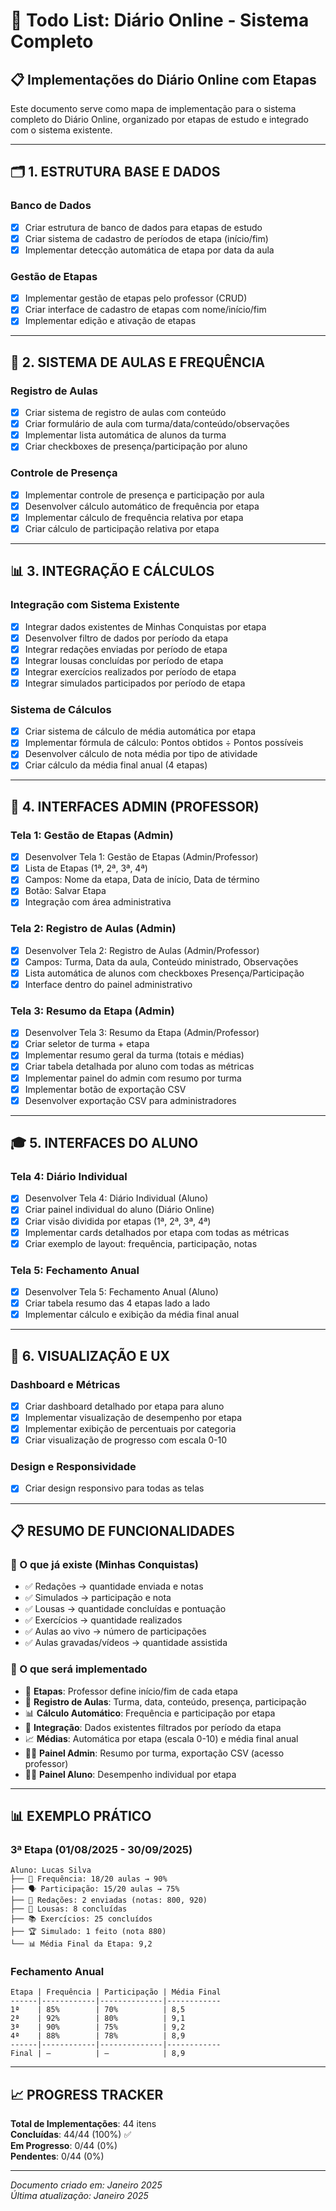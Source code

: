 # 📘 Todo List: Diário Online - Sistema Completo

## 📋 **Implementações do Diário Online com Etapas**

Este documento serve como mapa de implementação para o sistema completo do Diário Online, organizado por etapas de estudo e integrado com o sistema existente.

---

## 🗂️ **1. ESTRUTURA BASE E DADOS**

### **Banco de Dados**
- [x] Criar estrutura de banco de dados para etapas de estudo
- [x] Criar sistema de cadastro de períodos de etapa (início/fim)
- [x] Implementar detecção automática de etapa por data da aula

### **Gestão de Etapas**
- [x] Implementar gestão de etapas pelo professor (CRUD)
- [x] Criar interface de cadastro de etapas com nome/início/fim
- [x] Implementar edição e ativação de etapas

---

## 🏫 **2. SISTEMA DE AULAS E FREQUÊNCIA**

### **Registro de Aulas**
- [x] Criar sistema de registro de aulas com conteúdo
- [x] Criar formulário de aula com turma/data/conteúdo/observações
- [x] Implementar lista automática de alunos da turma
- [x] Criar checkboxes de presença/participação por aluno

### **Controle de Presença**
- [x] Implementar controle de presença e participação por aula
- [x] Desenvolver cálculo automático de frequência por etapa
- [x] Implementar cálculo de frequência relativa por etapa
- [x] Criar cálculo de participação relativa por etapa

---

## 📊 **3. INTEGRAÇÃO E CÁLCULOS**

### **Integração com Sistema Existente**
- [x] Integrar dados existentes de Minhas Conquistas por etapa
- [x] Desenvolver filtro de dados por período da etapa
- [x] Integrar redações enviadas por período de etapa
- [x] Integrar lousas concluídas por período de etapa
- [x] Integrar exercícios realizados por período de etapa
- [x] Integrar simulados participados por período de etapa

### **Sistema de Cálculos**
- [x] Criar sistema de cálculo de média automática por etapa
- [x] Implementar fórmula de cálculo: Pontos obtidos ÷ Pontos possíveis
- [x] Desenvolver cálculo de nota média por tipo de atividade
- [x] Criar cálculo da média final anual (4 etapas)

---

## 🎨 **4. INTERFACES ADMIN (PROFESSOR)**

### **Tela 1: Gestão de Etapas (Admin)**
- [x] Desenvolver Tela 1: Gestão de Etapas (Admin/Professor)
- [x] Lista de Etapas (1ª, 2ª, 3ª, 4ª)
- [x] Campos: Nome da etapa, Data de início, Data de término
- [x] Botão: Salvar Etapa
- [x] Integração com área administrativa

### **Tela 2: Registro de Aulas (Admin)**
- [x] Desenvolver Tela 2: Registro de Aulas (Admin/Professor)
- [x] Campos: Turma, Data da aula, Conteúdo ministrado, Observações
- [x] Lista automática de alunos com checkboxes Presença/Participação
- [x] Interface dentro do painel administrativo

### **Tela 3: Resumo da Etapa (Admin)**
- [x] Desenvolver Tela 3: Resumo da Etapa (Admin/Professor)
- [x] Criar seletor de turma + etapa
- [x] Implementar resumo geral da turma (totais e médias)
- [x] Criar tabela detalhada por aluno com todas as métricas
- [x] Implementar painel do admin com resumo por turma
- [x] Implementar botão de exportação CSV
- [x] Desenvolver exportação CSV para administradores

---

## 🎓 **5. INTERFACES DO ALUNO**

### **Tela 4: Diário Individual**
- [x] Desenvolver Tela 4: Diário Individual (Aluno)
- [x] Criar painel individual do aluno (Diário Online)
- [x] Criar visão dividida por etapas (1ª, 2ª, 3ª, 4ª)
- [x] Implementar cards detalhados por etapa com todas as métricas
- [x] Criar exemplo de layout: frequência, participação, notas

### **Tela 5: Fechamento Anual**
- [x] Desenvolver Tela 5: Fechamento Anual (Aluno)
- [x] Criar tabela resumo das 4 etapas lado a lado
- [x] Implementar cálculo e exibição da média final anual

---

## 📱 **6. VISUALIZAÇÃO E UX**

### **Dashboard e Métricas**
- [x] Criar dashboard detalhado por etapa para aluno
- [x] Implementar visualização de desempenho por etapa
- [x] Implementar exibição de percentuais por categoria
- [x] Criar visualização de progresso com escala 0-10

### **Design e Responsividade**
- [x] Criar design responsivo para todas as telas

---

## 📋 **RESUMO DE FUNCIONALIDADES**

### **🎯 O que já existe (Minhas Conquistas)**
- ✅ Redações → quantidade enviada e notas
- ✅ Simulados → participação e nota
- ✅ Lousas → quantidade concluídas e pontuação
- ✅ Exercícios → quantidade realizados
- ✅ Aulas ao vivo → número de participações
- ✅ Aulas gravadas/vídeos → quantidade assistida

### **🚀 O que será implementado**
- 📅 **Etapas**: Professor define início/fim de cada etapa
- 🏫 **Registro de Aulas**: Turma, data, conteúdo, presença, participação
- 📊 **Cálculo Automático**: Frequência e participação por etapa
- 🔗 **Integração**: Dados existentes filtrados por período da etapa
- 📈 **Médias**: Automática por etapa (escala 0-10) e média final anual
- 👨‍💼 **Painel Admin**: Resumo por turma, exportação CSV (acesso professor)
- 👨‍🎓 **Painel Aluno**: Desempenho individual por etapa

---

## 📊 **EXEMPLO PRÁTICO**

### **3ª Etapa (01/08/2025 - 30/09/2025)**
```
Aluno: Lucas Silva
├── 📅 Frequência: 18/20 aulas → 90%
├── 🗣️ Participação: 15/20 aulas → 75%  
├── 📝 Redações: 2 enviadas (notas: 800, 920)
├── 🎯 Lousas: 8 concluídas
├── 📚 Exercícios: 25 concluídos
├── 🏆 Simulado: 1 feito (nota 880)
└── 📊 Média Final da Etapa: 9,2
```

### **Fechamento Anual**
```
Etapa | Frequência | Participação | Média Final
------|------------|--------------|------------
1ª    | 85%        | 70%          | 8,5
2ª    | 92%        | 80%          | 9,1  
3ª    | 90%        | 75%          | 9,2
4ª    | 88%        | 78%          | 8,9
------|------------|--------------|------------
Final | —          | —            | 8,9
```

---

## 📈 **PROGRESS TRACKER**

**Total de Implementações**: 44 itens  
**Concluídas**: 44/44 (100%) ✅  
**Em Progresso**: 0/44 (0%)  
**Pendentes**: 0/44 (0%)  

---

*Documento criado em: Janeiro 2025*  
*Última atualização: Janeiro 2025*
